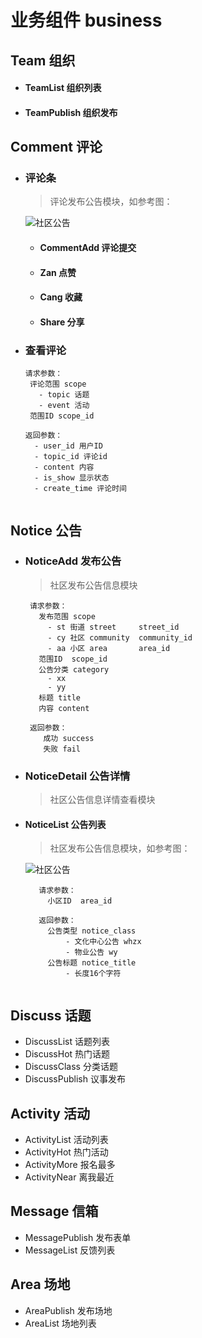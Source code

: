  # 业务组件 business
 
 ## Team 组织
 * #### TeamList 组织列表 
 * #### TeamPublish 组织发布


 ## Comment 评论
  * ### 评论条
    > 评论发布公告模块，如参考图：
    
    ![社区公告](http://ckfhq.oss-cn-beijing.aliyuncs.com/images/ulinli/doc/pingluntiao.png)
    
    * #### CommentAdd 评论提交 
    * #### Zan 点赞
    * #### Cang 收藏
    * #### Share 分享
  * ### 查看评论
    ```
    请求参数：
     评论范围 scope
       - topic 话题
       - event 活动
     范围ID scope_id
    
    返回参数：
      - user_id 用户ID
      - topic_id 评论id
      - content 内容
      - is_show 显示状态
      - create_time 评论时间
      
    ```

     
 ## Notice 公告
 * ### NoticeAdd 发布公告
   > 社区发布公告信息模块
   ```
    请求参数：
      发布范围 scope
        - st 街道 street     street_id
        - cy 社区 community  community_id
        - aa 小区 area       area_id
      范围ID  scope_id
      公告分类 category
        - xx
        - yy
      标题 title
      内容 content
    
    返回参数：
       成功 success
       失败 fail

   ```
  
 * ### NoticeDetail 公告详情
    > 社区公告信息详情查看模块
    
  
 * #### NoticeList 公告列表
   > 社区发布公告信息模块，如参考图：
         
   ![社区公告](http://ckfhq.oss-cn-beijing.aliyuncs.com/images/ulinli/doc/shequgonggao_list.png)
 
   ```
      请求参数：
        小区ID  area_id
      
      返回参数：
        公告类型 notice_class
            - 文化中心公告 whzx
            - 物业公告 wy
        公告标题 notice_title
            - 长度16个字符
      
   ```
 
 ## Discuss 话题
 * DiscussList 话题列表
 * DiscussHot 热门话题
 * DiscussClass 分类话题
 * DiscussPublish 议事发布
 
 ## Activity 活动
 * ActivityList 活动列表
 * ActivityHot 热门活动
 * ActivityMore 报名最多
 * ActivityNear 离我最近 
 
 ## Message 信箱
 * MessagePublish 发布表单
 * MessageList 反馈列表

 ## Area 场地
 * AreaPublish 发布场地
 * AreaList 场地列表
 

